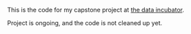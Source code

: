 This is the code for my capstone project at [the data incubator](http://www.thedataincubator.com).

Project is ongoing, and the code is not cleaned up yet.

